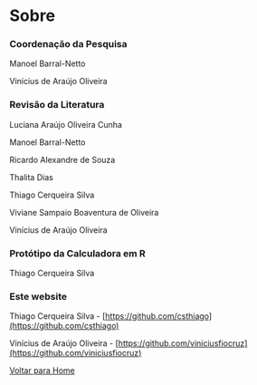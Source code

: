 # Sobre

### Coordenação da Pesquisa

Manoel Barral-Netto

Vinícius de Araújo Oliveira

### Revisão da Literatura

Luciana Araújo Oliveira Cunha

Manoel Barral-Netto

Ricardo Alexandre de Souza

Thalita Dias

Thiago Cerqueira Silva

Viviane Sampaio Boaventura de Oliveira

Vinícius de Araújo Oliveira

### Protótipo da Calculadora em R

Thiago Cerqueira Silva

### Este website

Thiago Cerqueira Silva - [https://github.com/csthiago](https://github.com/csthiago)

Vinícius de Araújo Oliveira - [https://github.com/viniciusfiocruz](https://github.com/viniciusfiocruz)

[Voltar para Home](https://vigilanciacovid.github.io)
